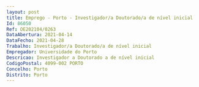 ```yaml
--- 
layout: post
title: Emprego - Porto - Investigador/a Doutorado/a de nível inicial
Id: 86050
Ref: OE202104/0263
DataAbertura: 2021-04-14
DataFecho: 2021-04-28
Trabalho: Investigador/a Doutorado/a de nível inicial
Empregador: Universidade do Porto
Descricao: Investigador a Doutorado a de nível inicial
CodigoPostal: 4099-002 PORTO
Concelho: Porto
Distrito: Porto
--- 
```

